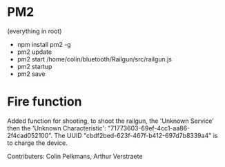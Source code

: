 # PM2

(everything in root)

* npm install pm2 -g
* pm2 update
* pm2 start /home/colin/bluetooth/Railgun/src/railgun.js
* pm2 startup
* pm2 save

# Fire function
Added function for shooting, to shoot the railgun, the 'Unknown Service' then the 'Unknown Characteristic': "71773603-69ef-4cc1-aa86-2f4cad052100".
The UUID "cbdf2bed-623f-467f-b412-697d7b8339a4" is to charge the device.

Contributers: Colin Pelkmans, Arthur Verstraete